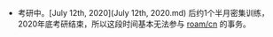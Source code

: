 - 考研中。[July 12th, 2020](July 12th, 2020.md) 后约1个半月密集训练，2020年底考研结束，所以这段时间基本无法参与 [roam/cn](roam/cn.md) 的事务。 
